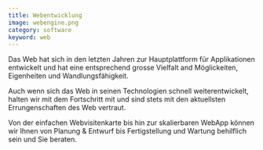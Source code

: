 ```yaml
---
title: Webentwicklung
image: webengine.png
category: software
keyword: web
---
```

Das Web hat sich in den letzten Jahren zur Hauptplattform für Applikationen entwickelt und hat eine
entsprechend grosse Vielfalt and Möglickeiten, Eigenheiten und Wandlungsfähigkeit.

Auch wenn sich das Web in seinen Technologien schnell weiterentwickelt, halten wir mit dem Fortschritt
mit und sind stets mit den aktuellsten Errungenschaften des Web vertraut.

Von der einfachen Webvisitenkarte bis hin zur skalierbaren WebApp können wir Ihnen von Planung & Entwurf bis 
Fertigstellung und Wartung behilflich sein und Sie beraten.

